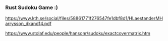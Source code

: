 ### Rust Sudoku Game :)

https://www.kth.se/social/files/58861771f276547fe1dbf8d1/HLaestanderMHarrysson_dkand14.pdf

https://www.stolaf.edu/people/hansonr/sudoku/exactcovermatrix.htm